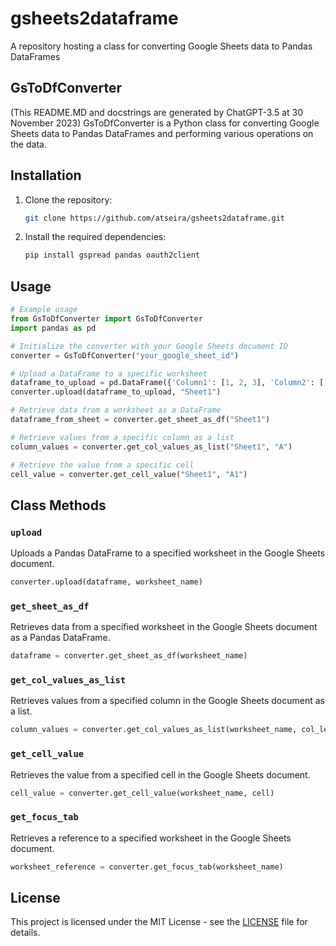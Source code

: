 # gsheets2dataframe
A repository hosting a class for converting Google Sheets data to Pandas DataFrames

## GsToDfConverter

(This README.MD and docstrings are generated by ChatGPT-3.5 at 30 November 2023)
GsToDfConverter is a Python class for converting Google Sheets data to Pandas DataFrames and performing various operations on the data.

## Installation

1. Clone the repository:

   ```bash
   git clone https://github.com/atseira/gsheets2dataframe.git
   ```

2. Install the required dependencies:

   ```bash
   pip install gspread pandas oauth2client
   ```

## Usage

```python
# Example usage
from GsToDfConverter import GsToDfConverter
import pandas as pd

# Initialize the converter with your Google Sheets document ID
converter = GsToDfConverter("your_google_sheet_id")

# Upload a DataFrame to a specific worksheet
dataframe_to_upload = pd.DataFrame({'Column1': [1, 2, 3], 'Column2': ['A', 'B', 'C']})
converter.upload(dataframe_to_upload, "Sheet1")

# Retrieve data from a worksheet as a DataFrame
dataframe_from_sheet = converter.get_sheet_as_df("Sheet1")

# Retrieve values from a specific column as a list
column_values = converter.get_col_values_as_list("Sheet1", "A")

# Retrieve the value from a specific cell
cell_value = converter.get_cell_value("Sheet1", "A1")
```

## Class Methods

### `upload`

Uploads a Pandas DataFrame to a specified worksheet in the Google Sheets document.

```python
converter.upload(dataframe, worksheet_name)
```

### `get_sheet_as_df`

Retrieves data from a specified worksheet in the Google Sheets document as a Pandas DataFrame.

```python
dataframe = converter.get_sheet_as_df(worksheet_name)
```

### `get_col_values_as_list`

Retrieves values from a specified column in the Google Sheets document as a list.

```python
column_values = converter.get_col_values_as_list(worksheet_name, col_letter)
```

### `get_cell_value`

Retrieves the value from a specified cell in the Google Sheets document.

```python
cell_value = converter.get_cell_value(worksheet_name, cell)
```

### `get_focus_tab`

Retrieves a reference to a specified worksheet in the Google Sheets document.

```python
worksheet_reference = converter.get_focus_tab(worksheet_name)
```

## License

This project is licensed under the MIT License - see the [LICENSE](LICENSE) file for details.
